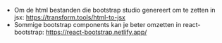 - Om de html bestanden die bootstrap studio genereert om te zetten in jsx: https://transform.tools/html-to-jsx
- Sommige bootstrap components kan je beter omzetten in react-bootstrap: https://react-bootstrap.netlify.app/
